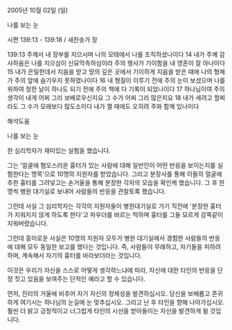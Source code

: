2005년 10월 02일 (일)

나를 보는 눈



시편 139:13 - 139:18 / 새찬송가  장


139:13 주께서 내 장부를 지으시며 나의 모태에서 나를 조직하셨나이다 14 내가 주께 감사하옴은 나를 지으심이 신묘막측하심이라 주의 행사가 기이함을 내 영혼이 잘 아나이다 15 내가 은밀한데서 지음을 받고 땅의 깊은 곳에서 기이하게 지음을 받은 때에 나의 형체가 주의 앞에 숨기우지 못하였나이다 16 내 형질이 이루기 전에 주의 눈이 보셨으며 나를 위하여 정한 날이 하나도 되기 전에 주의 책에 다 기록이 되었나이다 17 하나님이여 주의 생각이 내게 어찌 그리 보배로우신지요 그 수가 어찌 그리 많은지요 18 내가 세려고 할찌라도 그 수가 모래보다 많도소이다 내가 깰 때에도 오히려 주와 함께 있나이다

해석도움





나를 보는 눈 

한 심리학자가 재미있는 실험을 했습니다. 

그는 '얼굴에 혐오스러운 흉터가 있는 사람에 대해 일반인이 어떤 반응을 보이는지를 실험한다는 명목'으로 10명의 지원자를 받았습니다. 그리고 분장사를 통해 이들의 얼굴에 추한 흉터를 그려넣고는 손거울을 통해 분장한 각자의 모습을 확인케 했습니다. 그 후 한 명씩 병원 대기실로 보내어 사람들의 반응을 관찰토록 했습니다. 

그런데 사실 그 심리학자는 각각의 지원자들이 병원대기실로 가기 직전에 '분장한 흉터가 지워지지 않게 하도록 한다'고 파우더를 바르는 척하며 흉터를 그들 모르게 감쪽같이 지워버렸습니다. 

그런데 흥미로운 사실은 10명의 지원자 모두가 병원 대기실에서 경험한 사람들의 반응에 대해 모두 동일한 보고를 했다는 것입니다. 즉, 사람들이 무례하고, 자기들을 피하려 하며, 계속해서 자기의 흉터를 바라보더라는 것입니다. 

이것은 우리가 자신을 스스로 어떻게 생각하느냐에 따라, 자신에 대한 타인의 반응을 단정 짓고 있음을 보여주는 단적인 예라고 할 수 있습니다. 

먼저, 진리의 거울에 비추어 자기 자신의 정체성을 발견하십시오. 당신을 보배롭고 존귀하게 여기시는 하나님의 눈길에 눈 맞추십시오. 그리고 난 후 타인을 향해 나아가십시오. 훨씬 더 밝고 긍정적이고 너그럽게 타인의 시선을 받아들이는 자신을 발견하게 될 것입니다.
